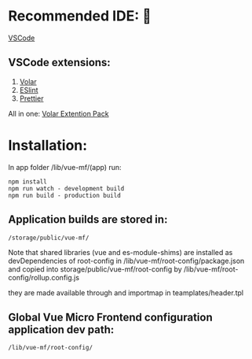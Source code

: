 # Recommended IDE: :monocle_face:
[VSCode](https://code.visualstudio.com/)

## VSCode extensions:
1. [Volar](https://marketplace.visualstudio.com/items?itemName=johnsoncodehk.volar)
2. [ESlint](https://marketplace.visualstudio.com/items?itemName=dbaeumer.vscode-eslint)
3. [Prettier](https://marketplace.visualstudio.com/items?itemName=esbenp.prettier-vscode)

All in one: [Volar Extention Pack](https://marketplace.visualstudio.com/items?itemName=MisterJ.vue-volar-extention-pack)

# Installation:
In app folder /lib/vue-mf/(app) run:
```
npm install
npm run watch - development build
npm run build - production build
```

## Application builds are stored in:
```
/storage/public/vue-mf/
```

Note that shared libraries (vue and es-module-shims) are installed as devDependencies of root-config in  /lib/vue-mf/root-config/package.json and copied into 
storage/public/vue-mf/root-config
by /lib/vue-mf/root-config/rollup.config.js

they are made available through and importmap in teamplates/header.tpl

## Global Vue Micro Frontend configuration application dev path:
```
/lib/vue-mf/root-config/
```

